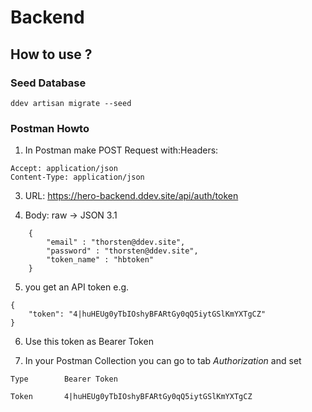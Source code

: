 # Backend

## How to use ?

### Seed Database
```
ddev artisan migrate --seed
```

### Postman Howto

1. In Postman make POST Request with:Headers:
```
Accept: application/json
Content-Type: application/json
```

3. URL: https://hero-backend.ddev.site/api/auth/token

4. Body: raw -> JSON
    3.1
```
    {
        "email" : "thorsten@ddev.site",
        "password" : "thorsten@ddev.site",
        "token_name" : "hbtoken"
    }
```

5. you get an API token
e.g.
```
{
    "token": "4|huHEUg0yTbIOshyBFARtGy0qQ5iytGSlKmYXTgCZ"
}
```

6. Use this token as Bearer Token

7. In your Postman Collection you can go to tab _Authorization_ and set
```
Type        Bearer Token

Token       4|huHEUg0yTbIOshyBFARtGy0qQ5iytGSlKmYXTgCZ
```
